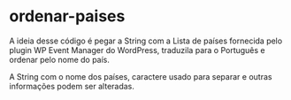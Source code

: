 # ordenar-paises

A ideia desse código é pegar a String com a Lista de países fornecida pelo plugin WP Event Manager do WordPress, traduzila para o Português e ordenar pelo nome do país.

A String com o nome dos países, caractere usado para separar e outras informações podem ser alteradas.
